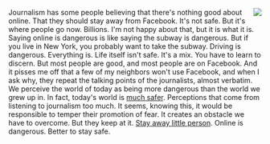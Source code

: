 <img src="http://scripting.com/images/2017/06/14/lecter.png" border="0" align="right">Journalism has some people believing that there's nothing good about online. That they should stay away from Facebook. It's not safe. But it's where people go now. Billions. I'm not happy about that, but it is what it is. Saying online is dangerous is like saying the subway is dangerous. But if you live in New York, you probably want to take the subway. Driving is dangerous. Everything is. Life itself isn't safe. It's a mix. You have to learn to discern. But most people are good, and most people are on Facebook. And it pisses me off that a few of my neighbors won't use Facebook, and when I ask why, they repeat the talking points of the journalists, almost verbatim. We perceive the world of today as being more dangerous than the world we grew up in. In fact, today's world is <a href="https://www.washingtonpost.com/news/wonk/wp/2015/04/14/theres-never-been-a-safer-time-to-be-a-kid-in-america/?noredirect=on">much safer</a>. Perceptions that come from listening to journalism too much. It seems, knowing this, it would be responsible to temper their promotion of fear. It creates an obstacle we have to overcome. But they keep at it. <a href="https://www.nytimes.com/2020/01/01/opinion/social-media-2020.html">Stay away little person</a>. Online is dangerous. Better to stay safe. 
